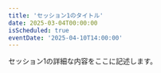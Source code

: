 ```yaml
---
title: 'セッション1のタイトル'
date: 2025-03-04T00:00:00
isScheduled: true
eventDate: '2025-04-10T14:00:00'
---
```


セッション1の詳細な内容をここに記述します。
